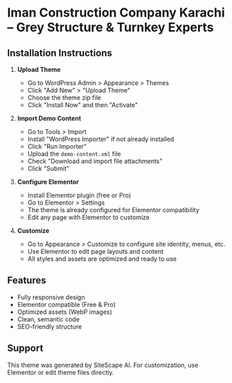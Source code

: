 # Iman Construction Company Karachi – Grey Structure & Turnkey Experts

## Installation Instructions

1. **Upload Theme**
   - Go to WordPress Admin > Appearance > Themes
   - Click "Add New" > "Upload Theme"
   - Choose the theme zip file
   - Click "Install Now" and then "Activate"

2. **Import Demo Content**
   - Go to Tools > Import
   - Install "WordPress Importer" if not already installed
   - Click "Run Importer"
   - Upload the `demo-content.xml` file
   - Check "Download and import file attachments"
   - Click "Submit"

3. **Configure Elementor**
   - Install Elementor plugin (free or Pro)
   - Go to Elementor > Settings
   - The theme is already configured for Elementor compatibility
   - Edit any page with Elementor to customize

4. **Customize**
   - Go to Appearance > Customize to configure site identity, menus, etc.
   - Use Elementor to edit page layouts and content
   - All styles and assets are optimized and ready to use

## Features
- Fully responsive design
- Elementor compatible (Free & Pro)
- Optimized assets (WebP images)
- Clean, semantic code
- SEO-friendly structure

## Support
This theme was generated by SiteScape AI. For customization, use Elementor or edit theme files directly.
